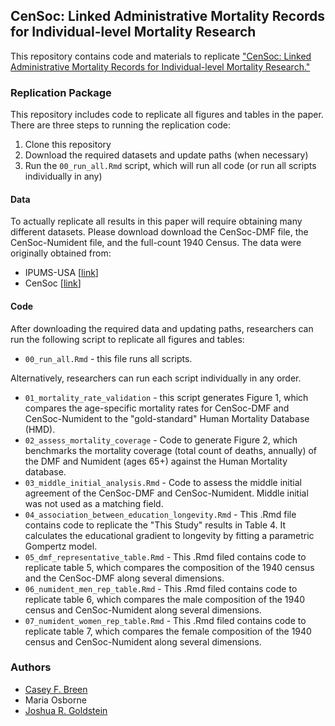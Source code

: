 ## CenSoc: Linked Administrative Mortality Records for Individual-level Mortality Research

This repository contains code and materials to replicate ["CenSoc: Linked Administrative Mortality Records for Individual-level Mortality Research."](https://osf.io/preprints/socarxiv/znsqg/)

### Replication Package

This repository includes code to replicate all figures and tables in the paper. There are three steps to running the replication code: 

1. Clone this repository
2. Download the required datasets and update paths (when necessary)
3. Run the `00_run_all.Rmd` script, which will run all code (or run all scripts individually in any)


#### Data 

To actually replicate all results in this paper will require obtaining many different datasets. Please download download the CenSoc-DMF file, the CenSoc-Numident file, and the full-count 1940 Census. The data were originally obtained from: 

- IPUMS-USA [[link](https://usa.ipums.org/usa/)]
- CenSoc [[link](https://censoc.berkeley.edu/)]

#### Code 

After downloading the required data and updating paths, researchers can run the following script to replicate all figures and tables: 

- `00_run_all.Rmd` - this file runs all scripts. 

Alternatively, researchers can run each script individually in any order. 

- `01_mortality_rate_validation` - this script generates Figure 1, which compares the age-specific mortality rates for CenSoc-DMF and CenSoc-Numident to the "gold-standard" Human Mortality Database (HMD). 
- `02_assess_mortality_coverage` - Code to generate Figure 2, which benchmarks the mortality coverage (total count of deaths, annually) of the DMF and Numident (ages 65+) against the Human Mortality database. 
- `03_middle_initial_analysis.Rmd` - Code to assess the middle initial agreement of the CenSoc-DMF and CenSoc-Numident. Middle initial was not used as a matching field.  
- `04_association_between_education_longevity.Rmd` - This .Rmd file contains code to replicate the "This Study" results in Table 4. It calculates the educational gradient to longevity by fitting a parametric Gompertz model.
- `05_dmf_representative_table.Rmd` - This .Rmd filed contains code to replicate table 5, which compares the composition of the 1940 census and the CenSoc-DMF along several dimensions.
- `06_numident_men_rep_table.Rmd` - This .Rmd filed contains code to replicate table 6, which compares the male composition of the 1940 census and CenSoc-Numident along several dimensions.
- `07_numident_women_rep_table.Rmd` - This .Rmd filed contains code to replicate table 7, which compares the female composition of the 1940 census and CenSoc-Numident along several dimensions. 
### Authors

- [Casey F. Breen](caseybreen.com)
- Maria Osborne
- [Joshua R. Goldstein](https://jrgoldstein.com/)

